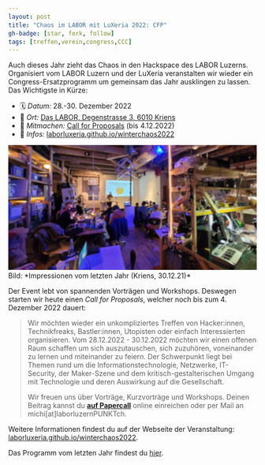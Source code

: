 ```yaml
---
layout: post
title: "Chaos im LABOR mit LuXeria 2022: CFP"
gh-badge: [star, fork, follow]
tags: [treffen,verein,congress,CCC]
---
```


Auch dieses Jahr zieht das Chaos in den Hackspace des LABOR Luzerns.
Organisiert vom LABOR Luzern und der LuXeria veranstalten
wir wieder ein Congress-Ersatzprogramm um gemeinsam das Jahr
ausklingen zu lassen. <br> Das Wichtigste in Kürze:

 - 🗓️ *Datum:* 28.-30. Dezember 2022
 - 🏢 *Ort:* [Das LABOR, Degenstrasse 3, 6010 Kriens](https://goo.gl/maps/HrSMu33hREPF8U8XA)
 - 📢 *Mitmachen:* [Call for Proposals](https://laborluxeria.github.io/winterchaos2022/cfp) (bis 4.12.2022)
 - 🔗 *Infos:* [laborluxeria.github.io/winterchaos2022](https://laborluxeria.github.io/winterchaos2022/)

<img src="../img/chaos_im_labor2021.jpg">
Bild: *Impressionen vom letzten Jahr (Kriens, 30.12.21)*

Der Event lebt von spannenden Vorträgen und Workshops. Deswegen starten wir heute
einen *Call for Proposals*, welcher noch bis zum 4. Dezember 2022 dauert:

> Wir möchten wieder ein unkompliziertes Treffen von Hacker:innen, Technikfreaks,
> Bastler:innen, Utopisten oder einfach Interessierten organisieren.
> Vom 28.12.2022 - 30.12.2022 möchten wir einen offenen Raum schaffen um sich
> auszutauschen, sich zuzuhören, voneinander zu lernen und miteinander zu feiern.
> Der Schwerpunkt liegt bei Themen rund um die Informationstechnologie, Netzwerke,
> IT-Security, der Maker-Szene und dem kritisch-gestalterischen Umgang mit
> Technologie und deren Auswirkung auf die Gesellschaft.
>
> Wir freuen uns über Vorträge, Kurzvorträge und Workshops.
> Deinen Beitrag kannst du [**auf Papercall**](https://www.papercall.io/winterchaos)
> online einreichen oder per Mail an michi[at]laborluzernPUNKTch.

Weitere Informationen findest du auf der Webseite der Veranstaltung:
[laborluxeria.github.io/winterchaos2022](https://laborluxeria.github.io/winterchaos2022/).

Das Programm vom letzten Jahr findest du [hier](https://laborluzern.ch/event/rc3/).
